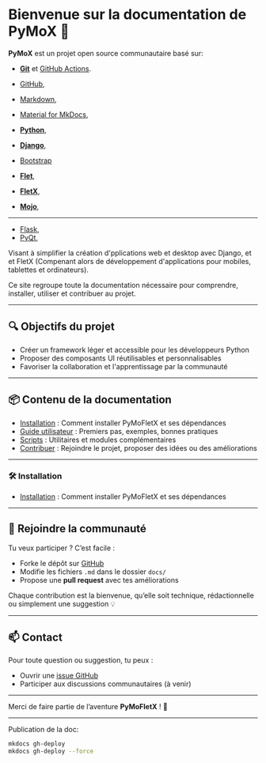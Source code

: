 # Bienvenue sur la documentation de PyMoX 🚀

**PyMoX** est un projet open source communautaire basé sur:

- **[Git](https://git-scm.com/)** et [GitHub Actions](https://github.com/features/actions).
- [GitHub](https://github.com),

- [Markdown](https://www.markdownguide.org),
- [Material for MkDocs](https://squidfunk.github.io/mkdocs-material),

- **[Python](https://www.python.org)**,

- **[Django](https://www.djangoproject.com/)**,
- [Bootstrap](https://getbootstrap.com/)

- **[Flet](https://flet.dev)**,
- **[FletX](https://github.com/PyMoX-fr/FletX)**,

- **[Mojo](https://github.com/PyMoX-fr/Mojo)**,


---

- [Flask](https://flask.palletsprojects.com),
- [PyQt](https://www.riverbankcomputing.com/software/pyqt/intro),

Visant à simplifier la création d'pplications web et desktop avec Django, et et FletX (Compenant alors de développement d'applications pour mobiles, tablettes et ordinateurs).

Ce site regroupe toute la documentation nécessaire pour comprendre, installer, utiliser et contribuer au projet.

---

## 🔍 Objectifs du projet

- Créer un framework léger et accessible pour les développeurs Python
- Proposer des composants UI réutilisables et personnalisables
- Favoriser la collaboration et l'apprentissage par la communauté

---

## 📦 Contenu de la documentation

- [Installation](installation.md) : Comment installer PyMoFletX et ses dépendances
- [Guide utilisateur](guide_utilisateur.md) : Premiers pas, exemples, bonnes pratiques
- [Scripts](scripts.md) : Utilitaires et modules complémentaires
- [Contribuer](contribuer.md) : Rejoindre le projet, proposer des idées ou des améliorations

---

### 🛠️ Installation

- [Installation](installation.md) : Comment installer PyMoFletX et ses dépendances

---

## 🤝 Rejoindre la communauté

Tu veux participer ? C’est facile :
- Forke le dépôt sur [GitHub](https://github.com/c57fr/PyMoFletX)
- Modifie les fichiers `.md` dans le dossier `docs/`
- Propose une **pull request** avec tes améliorations

Chaque contribution est la bienvenue, qu’elle soit technique, rédactionnelle ou simplement une suggestion 💡

---

## 📫 Contact

Pour toute question ou suggestion, tu peux :
- Ouvrir une [issue GitHub](https://github.com/c57fr/PyMoFletX/issues)
- Participer aux discussions communautaires (à venir)

---

Merci de faire partie de l’aventure **PyMoFletX** ! 💙


----

Publication de la doc:
```bash
mkdocs gh-deploy
mkdocs gh-deploy --force
```

